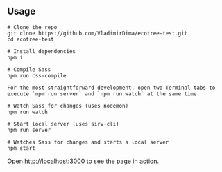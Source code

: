## Usage
<!-- requirements: 
node last version
npm-run-all
-->
```shell
# Clone the repo
git clone https://github.com/VladimirDima/ecotree-test.git
cd ecotree-test

# Install dependencies
npm i

# Compile Sass
npm run css-compile

For the most straightforward development, open two Terminal tabs to execute `npm run server` and `npm run watch` at the same time.

# Watch Sass for changes (uses nodemon)
npm run watch

# Start local server (uses sirv-cli)
npm run server

# Watches Sass for changes and starts a local server
npm start
```
Open <http://localhost:3000> to see the page in action.
